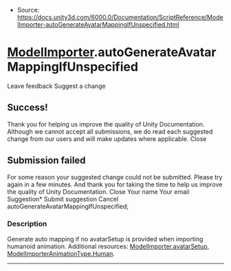 * Source: https://docs.unity3d.com/6000.0/Documentation/ScriptReference/ModelImporter-autoGenerateAvatarMappingIfUnspecified.html

#  [ModelImporter](https://docs.unity3d.com/6000.0/Documentation/ScriptReference/ModelImporter.html).autoGenerateAvatarMappingIfUnspecified
Leave feedback
Suggest a change
## Success!
Thank you for helping us improve the quality of Unity Documentation. Although we cannot accept all submissions, we do read each suggested change from our users and will make updates where applicable.
Close
## Submission failed
For some reason your suggested change could not be submitted. Please <a>try again</a> in a few minutes. And thank you for taking the time to help us improve the quality of Unity Documentation.
Close
Your name Your email Suggestion* Submit suggestion
Cancel
autoGenerateAvatarMappingIfUnspecified; 
### Description
Generate auto mapping if no avatarSetup is provided when importing humanoid animation.
Additional resources: [ModelImporter.avatarSetup](https://docs.unity3d.com/6000.0/Documentation/ScriptReference/ModelImporter-avatarSetup.html), [ModelImporterAnimationType.Human](https://docs.unity3d.com/6000.0/Documentation/ScriptReference/ModelImporterAnimationType.Human.html).
* * *
